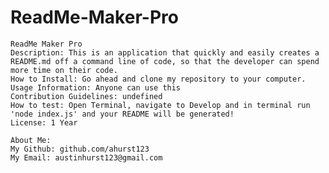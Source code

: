 # ReadMe-Maker-Pro

    ReadMe Maker Pro
    Description: This is an application that quickly and easily creates a README.md off a command line of code, so that the developer can spend more time on their code.
    How to Install: Go ahead and clone my repository to your computer.
    Usage Information: Anyone can use this
    Contribution Guidelines: undefined
    How to test: Open Terminal, navigate to Develop and in terminal run 'node index.js' and your README will be generated!
    License: 1 Year

    About Me:
    My Github: github.com/ahurst123
    My Email: austinhurst123@gmail.com

